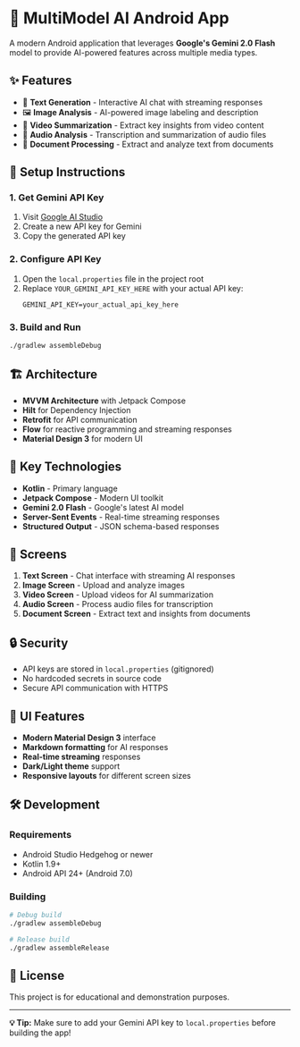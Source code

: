 # 🤖 **MultiModel AI Android App**

A modern Android application that leverages **Google's Gemini 2.0 Flash** model to provide AI-powered features across multiple media types.

## ✨ **Features**

- 📝 **Text Generation** - Interactive AI chat with streaming responses
- 🖼️ **Image Analysis** - AI-powered image labeling and description
- 🎥 **Video Summarization** - Extract key insights from video content
- 🎵 **Audio Analysis** - Transcription and summarization of audio files
- 📄 **Document Processing** - Extract and analyze text from documents

## 🔧 **Setup Instructions**

### 1. **Get Gemini API Key**
1. Visit [Google AI Studio](https://aistudio.google.com/app/apikey)
2. Create a new API key for Gemini
3. Copy the generated API key

### 2. **Configure API Key**
1. Open the `local.properties` file in the project root
2. Replace `YOUR_GEMINI_API_KEY_HERE` with your actual API key:
   ```properties
   GEMINI_API_KEY=your_actual_api_key_here
   ```

### 3. **Build and Run**
```bash
./gradlew assembleDebug
```

## 🏗️ **Architecture**

- **MVVM Architecture** with Jetpack Compose
- **Hilt** for Dependency Injection
- **Retrofit** for API communication
- **Flow** for reactive programming and streaming responses
- **Material Design 3** for modern UI

## 🚀 **Key Technologies**

- **Kotlin** - Primary language
- **Jetpack Compose** - Modern UI toolkit
- **Gemini 2.0 Flash** - Google's latest AI model
- **Server-Sent Events** - Real-time streaming responses
- **Structured Output** - JSON schema-based responses

## 📱 **Screens**

1. **Text Screen** - Chat interface with streaming AI responses
2. **Image Screen** - Upload and analyze images
3. **Video Screen** - Upload videos for AI summarization
4. **Audio Screen** - Process audio files for transcription
5. **Document Screen** - Extract text and insights from documents

## 🔒 **Security**

- API keys are stored in `local.properties` (gitignored)
- No hardcoded secrets in source code
- Secure API communication with HTTPS

## 🎨 **UI Features**

- **Modern Material Design 3** interface
- **Markdown formatting** for AI responses
- **Real-time streaming** responses
- **Dark/Light theme** support
- **Responsive layouts** for different screen sizes

## 🛠️ **Development**

### Requirements
- Android Studio Hedgehog or newer
- Kotlin 1.9+
- Android API 24+ (Android 7.0)

### Building
```bash
# Debug build
./gradlew assembleDebug

# Release build  
./gradlew assembleRelease
```

## 📝 **License**

This project is for educational and demonstration purposes.

---

**💡 Tip:** Make sure to add your Gemini API key to `local.properties` before building the app! 